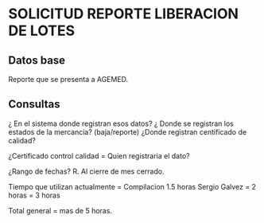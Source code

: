# SOLICITUD REPORTE LIBERACION DE LOTES

## 
## Datos base
Reporte que se presenta a AGEMED.

## Consultas
¿ En el sistema donde registran esos datos?
¿ Donde se registran los estados de la mercancia? (baja/reporte)
¿Donde registran centificado de calidad?

¿Certificado control calidad = Quien registraria el dato?


¿Rango de fechas?
R. Al cierre de mes cerrado.

Tiempo que utilizan actualmente = Compilacion 1.5 horas
Sergio Galvez = 2 horas
  = 3 horas

Total general = mas de 5 horas.




